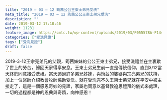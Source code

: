 ```yaml
---
title: "2019 – 03 – 12 筠茜公公王東士弟兄受洗"
meta_title: "2019 – 03 – 12 筠茜公公王東士弟兄受洗"
description: ""
date: 2019-03-12 17:10:46
weight: 11231
feature_image: https://cmtc.tw/wp-content/uploads/2019/03/F055578A-F144-4E40-93A5-916BF6D7837D.jpg
categories: ["受洗見證"]
tags: ["受洗見證"]
draft: false
---
```


2019-3-12王宗亮弟兄的父親，筠茜姊妹的公公王東士弟兄，接受洗禮並在主裏歇了世上的勞苦，歸回天家得享安息。王東士弟兄生前一直是傳統信仰，直到3/12當天終於同意接受洗禮。當天透過許多弟兄姊妹，與筠茜的婆婆與宗亮弟兄的扶持，加上一位醫師介紹教會牧師協助受洗。就在受洗完不久王東士弟兄就在平安中被主接走了，這是一個感恩奇妙的見證，家屬也同意以基督教追思禮拜的儀式來處理，一切的過程都是神的恩典與奇蹟，向神感恩！<br />
<br />
&nbsp;
        